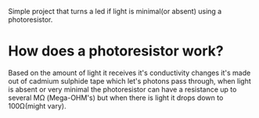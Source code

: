 Simple project that turns a led if light is minimal(or absent) using a photoresistor.

# How does a photoresistor work?
Based on the amount of light it receives it's conductivity changes it's made out of cadmium sulphide tape which let's photons pass through, when light is absent or very minimal the photoresistor can have a resistance up to several MΩ (Mega-OHM's) but when there is light it drops down to 100Ω(might vary).
